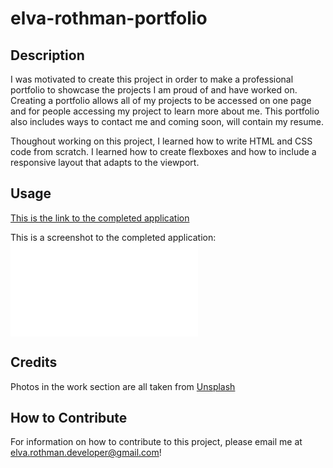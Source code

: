 # elva-rothman-portfolio

## Description

I was motivated to create this project in order to make a professional portfolio to showcase the projects I am proud of and have worked on. Creating a portfolio allows all of my projects to be accessed on one page and for people accessing my project to learn more about me. This portfolio also includes ways to contact me and coming soon, will contain my resume. 

Thoughout working on this project, I learned how to write HTML and CSS code from scratch. I learned how to create flexboxes and how to include a responsive layout that adapts to the viewport. 

## Usage

[This is the link to the completed application](www.fjeijf.com)

This is a screenshot to the completed application:
![Portfolio](./assets/images/placeholder.img)

## Credits

Photos in the work section are all taken from [Unsplash](https://unsplash.com/)


## How to Contribute

For information on how to contribute to this project, please email me at elva.rothman.developer@gmail.com!
